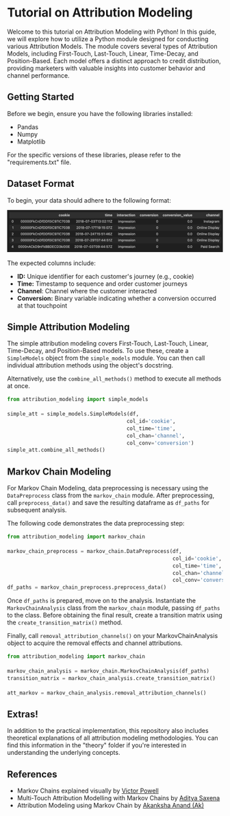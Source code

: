 # Tutorial on Attribution Modeling

Welcome to this tutorial on Attribution Modeling with Python! In this guide, we will explore how to utilize a Python module designed for conducting various Attribution Models. The module covers several types of Attribution Models, including First-Touch, Last-Touch, Linear, Time-Decay, and Position-Based. Each model offers a distinct approach to credit distribution, providing marketers with valuable insights into customer behavior and channel performance.

## Getting Started

Before we begin, ensure you have the following libraries installed:

- Pandas
- Numpy
- Matplotlib

For the specific versions of these libraries, please refer to the "requirements.txt" file.

## Dataset Format

To begin, your data should adhere to the following format:

<img src="https://github.com/t8rohman/attribution_modeling/blob/main/images/dataset-format.png" alt="GitHub Logo" width="1000">

The expected columns include:

- **ID:** Unique identifier for each customer's journey (e.g., cookie)
- **Time:** Timestamp to sequence and order customer journeys
- **Channel**: Channel where the customer interacted
- **Conversion:** Binary variable indicating whether a conversion occurred at that touchpoint

## Simple Attribution Modeling

The simple attribution modeling covers First-Touch, Last-Touch, Linear, Time-Decay, and Position-Based models. To use these, create a `SimpleModels` object from the `simple_models` module. You can then call individual attribution methods using the object's docstring. 

Alternatively, use the `combine_all_methods()` method to execute all methods at once.

```python
from attribution_modeling import simple_models

simple_att = simple_models.SimpleModels(df,
                                       col_id='cookie',
                                       col_time='time',
                                       col_chan='channel',
                                       col_conv='conversion')
simple_att.combine_all_methods()
```

## Markov Chain Modeling

For Markov Chain Modeling, data preprocessing is necessary using the `DataPreprocess` class from the `markov_chain` module. After preprocessing, call `preprocess_data()` and save the resulting dataframe as `df_paths` for subsequent analysis. 

The following code demonstrates the data preprocessing step:

```python
from attribution_modeling import markov_chain

markov_chain_preprocess = markov_chain.DataPreprocess(df,
                                                      col_id='cookie',
                                                      col_time='time',
                                                      col_chan='channel',
                                                      col_conv='conversion')
df_paths = markov_chain_preprocess.preprocess_data()
```

Once `df_paths` is prepared, move on to the analysis. Instantiate the `MarkovChainAnalysis` class from the `markov_chain` module, passing `df_paths` to the class. Before obtaining the final result, create a transition matrix using the `create_transition_matrix()` method. 

Finally, call `removal_attribution_channels()` on your MarkovChainAnalysis object to acquire the removal effects and channel attributions.

```python
from attribution_modeling import markov_chain

markov_chain_analysis = markov_chain.MarkovChainAnalysis(df_paths)
transition_matrix = markov_chain_analysis.create_transition_matrix()

att_markov = markov_chain_analysis.removal_attribution_channels()
```

## Extras!

In addition to the practical implementation, this repository also includes theoretical explanations of all attribution modeling methodologies. You can find this information in the "theory" folder if you're interested in understanding the underlying concepts.

## References

- Markov Chains explained visually by <a href='https://setosa.io/ev/markov-chains/'>Victor Powell</a>
- Multi-Touch Attribution Modelling with Markov Chains by <a href='https://medium.com/@aditya2590/multi-channel-attribution-modelling-with-markov-chains-fbf3bdab2ca8'>Aditya Saxena</a>
- Attribution Modeling using Markov Chain by <a href='https://medium.com/@akanksha.etc302/attribution-modeling-using-markov-chain-88fc6c0a499e'>Akanksha Anand (Ak)</a>
